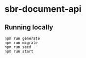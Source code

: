 # sbr-document-api
## Running locally
```
npm run generate
npm run migrate
npm run seed
npm run start
```